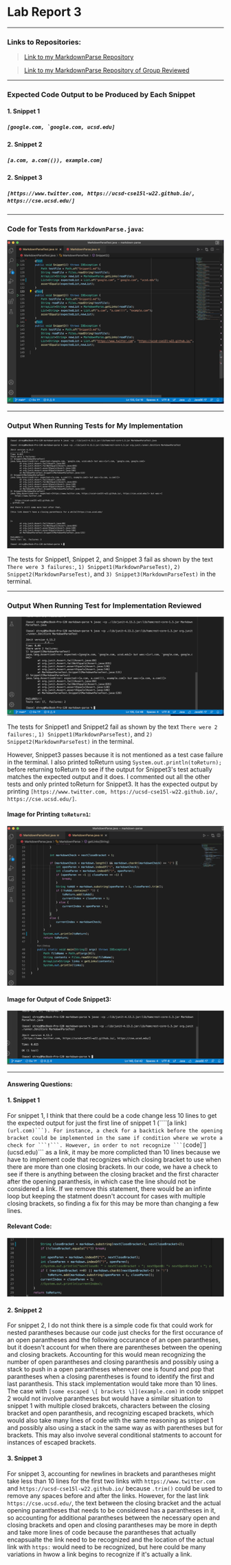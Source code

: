 # Lab Report 3
---
### Links to Repositories: 
>[Link to my MarkdownParse Repository](https://github.com/ShreyaVelagala/markdown-parse)


>[Link to my MarkdownParse Repository of Group Reviewed](https://github.com/vs2961/markdown-parse)
---
### Expected Code Output to be Produced by Each Snippet
#### 1. Snippet 1
##### ```[google.com, `google.com, ucsd.edu]```
#### 2. Snippet 2
##### ```[a.com, a.com(()), example.com]```
#### 2. Snippet 3
##### ```[https://www.twitter.com, https://ucsd-cse15l-w22.github.io/, https://cse.ucsd.edu/]```


---
###  Code for Tests from ```MarkdownParse.java```:
![Image](Tests.png)

---
### Output When Running Tests for My Implementation 

![Image](MyGroupReview.png)

The tests for Snippet1, Snippet 2, and Snippet 3 fail as shown by the text ```There were 3 failures:```, ```1) Snippet1(MarkdownParseTest)```, ```2) Snippet2(MarkdownParseTest)```, and ```3) Snippet3(MarkdownParseTest)``` in the terminal.  

---

### Output When Running Test for Implementation Reviewed

![Image](ReviewGroup.png)

The tests for Snippet1 and Snippet2 fail as shown by the text ```There were 2 failures:```, ```1) Snippet1(MarkdownParseTest)```, and ```2) Snippet2(MarkdownParseTest)``` in the terminal. 

However, Snippet3 passes because it is not mentioned as a test case failure in the terminal. I also printed toReturn using ```System.out.println(toReturn); ``` before returning toReturn to see if the output for Snippet3's test actually matches the expected output and it does. I commented out all the other tests and only printed toReturn for Snippet3. It has the expected output by printing ```[https://www.twitter.com, https://ucsd-cse15l-w22.github.io/, https://cse.ucsd.edu/]```.

#### Image for Printing ```toReturn1```:
![Image](Sysout.png)


#### Image for Output of Code Snippet3:
![Image](Snippet3.png)

---

#### Answering Questions:
#### 1. Snippet 1
For snippet 1, I think that there could be a code change less 10 lines to get the expected output for just the first line of snippet 1 (````[a link`](url.com)```). For instance, a check for a backtick before the opening bracket could be implemented in the same if condition where we wrote a check for ```!```. However, in order to not recognize ```[`code]`](ucsd.edu)``` as a link, it may be more complicted than 10 lines because we have to implement code that recognizes which closing bracket to use when there are more than one closing brackets. In our code, we have a check to see if there is anything between the closing bracket and the first character after the opening paranthesis, in which case the line should not be considered a link. If we remove this statement, there would be an infinte loop but keeping the statment doesn't account for cases with multiple closing brackets, so finding a fix for this may be more than changing a few lines.
#### Relevant Code: 
![Image](RelevantCode1.png)

#### 2. Snippet 2
For snippet 2, I do not think there is a simple code fix that could work for nested parantheses because our code just checks for the first occurance of an open parantheses and the following occurance of an open parantheses, but it doesn't account for when there are parentheses between the opening and closing brackets. Accounting for this would mean recognizing the number of open parantheses and closing paranthesis and possibly using a stack to push in a open parantheses whenever one is found and pop that parantheses when a closing parentheses is found to identify the first and last paranthesis. This stack implementation would take more than 10 lines. The case with ```[some escaped \[ brackets \]](example.com)``` in code snippet 2 would not involve parantheses but would have a similar situation to snippet 1 with multiple closed brakcets, characters between the closing bracket and open paranthesis, and recognizing escaped brackets, which would also take many lines of code with the same reasoning as snippet 1 and possibly also using a stack in the same way as with parentheses but for brackets. This may also involve several conditional statments to account for instances of escaped brackets. 

#### 3. Snippet 3
For snippet 3, accounting for newlines in brackets and parantheses might take less than 10 lines for the first two links with ```https://www.twitter.com``` and ```https://ucsd-cse15l-w22.github.io/``` because ```.trim()``` could be used to remove any spaces before and after the links. However, for the last link ```https://cse.ucsd.edu/```, the text between the closing bracket and the actual opening parantheses that needs to be considered has a parantheses in it, so accounting for additional parantheses between the necessary open and closing brackets and open and closing parantheses may be more in depth and take more lines of code because the parantheses that actually encapsualte the link need to be recognized and the location of the actual link with ```https:``` would need to be recognized, but here could be many variations in hwow a link begins to recognize if it's actually a link. 
